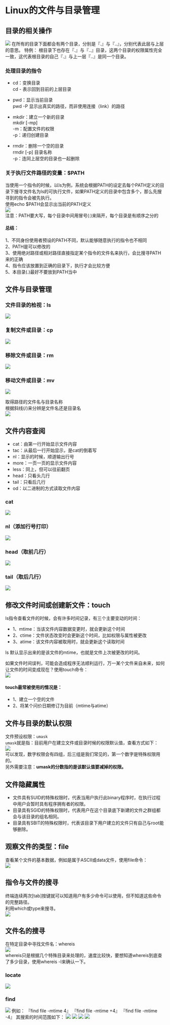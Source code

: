 # Linux的文件与目录管理

## 目录的相关操作
<img src="img/1.png">  
在所有的目录下面都会有两个目录，分别是『.』与『..』，分别代表此层与上层的意思。  
特例：  
根目录下也存在『.』与『..』目录，这两个目录的权限属性完全一致，这代表根目录的自己『.』与上一层『..』是同一个目录。  

### 处理目录的指令
- cd：变换目录  
cd - 表示回到目前的上层目录  

- pwd：显示当前目录  
pwd -P 显示出真实的路径，而非使用连接（link）的路径

- mkdir：建立一个新的目录  
mkdir [-mp]  
-m：配置文件的权限  
-p：递归创建目录  

- rmdir：删除一个空的目录  
rmdir [-p] 目录名称  
-p：连同上层空的目录也一起删除  

### 关于执行文件路径的变量：$PATH
当使用一个指令的时候，以ls为例，系统会根据PATH的设定去每个PATH定义的目录下搜寻文件名为ls的可执行文件，如果PATH定义的目录中包含多个，那么先搜寻到的指令会被先执行。  
使用echo $PATH会显示出当前的PATH定义  
<img src="img/2.png">  
注意：PATH要大写，每个目录中间用冒号(:)来隔开，每个目录是有顺序之分的  
#### 总结：
1、不同身份使用者预设的PATH不同，默认能够随意执行的指令也不相同  
2、PATH是可以修改的  
3、使用绝对路径或相对路径直接指定某个指令的文件名来执行，会比搜寻PATH来的正确  
4、指令应该放置到正确的目录下，执行才会比较方便  
5、本目录(.)最好不要放到PATH当中  

## 文件与目录管理
### 文件目录的检视：ls
<img src="img/3.png">  

### 复制文件或目录：cp  
<img src="img/4.png">  

### 移除文件或目录：rm
<img src="img/5.png">  

### 移动文件或目录：mv
<img src="img/6.png">   

取得路径的文件名与目录名称  
根据斜线(/)来分辨是文件名还是目录名  
<img src="img/7.png">  


## 文件内容查阅
- cat：由第一行开始显示文件内容
- tac：从最后一行开始显示，是cat的倒着写
- nl：显示的时候，顺道输出行号
- more：一页一页的显示文件内容
- less：同上，但可以往前翻页
- head：只看头几行
- tail：只看后几行
- od：以二进制的方式读取文件内容

### cat
<img src="img/8.png">  

### nl（添加行号打印）
<img src="img/9.png">  

### head（取前几行）
<img src="img/10.png">  

### tail（取后几行）
<img src="img/11.png">  


## 修改文件时间或创建新文件：touch
ls指令查看文件的时候，会有许多时间记录，有三个主要变动的时间：  
- 1、mtime：当该文件内容数据变更时，就会更新这个时间
- 2、ctime：文件状态改变时会更新这个时间，比如权限与属性被更改
- 3、atime：该文件内容被取用时，就会更新这个读取时间

ls 默认显示出来的是该文件的mtime，也就是文件上次被更改的时间。

如果文件时间误判，可能会造成程序无法顺利运行，万一某个文件来自未来，如何让文件的时间变成现在？使用touch命令：  
<img src="img/12.png">  
#### touch最常被使用的情况是：
- 1、建立一个空的文件
- 2、将某个问价日期修订为目前（mtime与atime）

## 文件与目录的默认权限
文件预设权限：`umask`  
`umask`就是指：目前用户在建立文件或目录时候的权限默认值，查看方式如下：  
<img src="img/13.png">  
可以发现，数字权限会有四组，后三组是我们常见的，第一个数字是特殊权限用的。  
另外需要注意：**umask的分数指的是该默认值要减掉的权限。**  

## 文件隐藏属性
- 文件具有SUID的特殊权限时，代表当用户执行此binary程序时，在执行过程中用户会暂时具有程序拥有者的权限。
- 目录具有SGID的特殊权限时，代表用户在这个目录底下新建的文件之群组都会与该目录的组名相同。
- 目录具有SBIT的特殊权限时，代表该目录下用户建立的文件只有自己与root能够删除。

## 观察文件的类型：file
查看某个文件的基本数据，例如是属于ASCII或data文件，使用file命令：  
<img src="img/14.png">  

## 指令与文件的搜寻
终端连续两次[tab]按键就可以知道用户有多少命令可以使用，但不知道这些命令的完整路径。  
利用which或type来搜寻。  
<img src="img/15.png">  

## 文件名的搜寻
在特定目录中寻找文件名：whereis  
<img src="img/16.png">  
whereis只是根据几个特殊目录来处理的，速度比较快，要想知道whereis到底查了多少目录，使用whereis -l来确认一下。  

### locate
<img src="img/17.png">  

### find
<img src="img/18.png">  
例如： 
『find file -mtime 4』  
『find file -mtime +4』    
『find file -mtime -4』    
其搜索的时间范围如下：  
<img src="img/20.png">  
<img src="img/19.png">  
<img src="img/21.png">  
<img src="img/22.png">  
